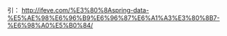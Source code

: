 

引：
	http://ifeve.com/%E3%80%8Aspring-data-%E5%AE%98%E6%96%B9%E6%96%87%E6%A1%A3%E3%80%8B7-%E6%98%A0%E5%B0%84/